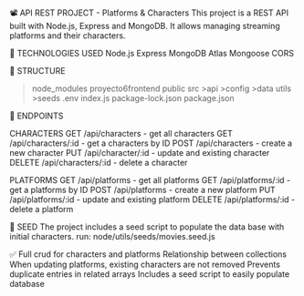 📽️ API REST PROJECT - Platforms & Characters
This project is a REST API built with Node.js, Express and MongoDB. It allows managing
streaming platforms and their characters.

🤖 TECHNOLOGIES USED
  Node.js
  Express
  MongoDB Atlas
  Mongoose
  CORS

📒 STRUCTURE
  > node_modules
  > proyecto6frontend
  > public
  > src
    >api
    >config
    >data
  >utils
    >seeds
  .env
  index.js
  package-lock.json
  package.json

🔗 ENDPOINTS

CHARACTERS
GET /api/characters - get all characters
GET /api/characters/:id - get a characters by ID
POST /api/characters - create a new character
PUT /api/character/:id - update and existing character
DELETE /api/characters/:id - delete a character

PLATFORMS
GET /api/platforms - get all platforms
GET /api/platforms/:id - get a platforms by ID
POST /api/platforms - create a new platform
PUT /api/platforms/:id - update and existing platform
DELETE /api/platforms/:id - delete a platform

🌱 SEED
The project includes a seed script to populate the data base with initial characters.
run: node/utils/seeds/movies.seed.js

✅ 
Full crud for characters and platforms
Relationship between collections
When updating platforms, existing characters are not removed
Prevents duplicate entries in related arrays
Includes a seed script to easily populate database
